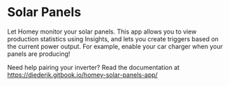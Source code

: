 # Solar Panels

Let Homey monitor your solar panels. This app allows you to view production statistics using Insights, and lets you create triggers based on the current power output. For example, enable your car charger when your panels are producing!

Need help pairing your inverter? Read the documentation at https://diederik.gitbook.io/homey-solar-panels-app/